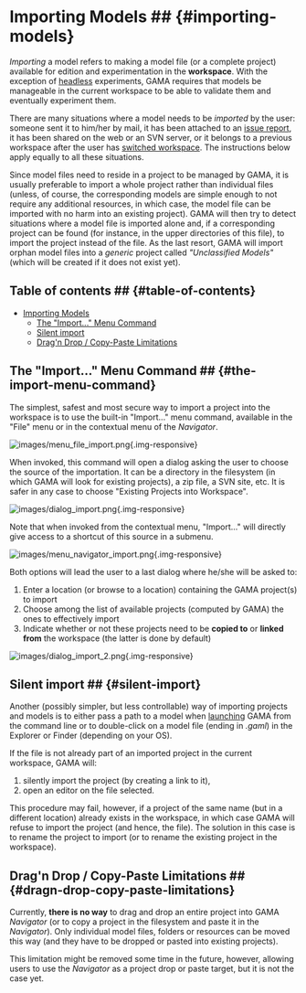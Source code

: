 
# Importing Models ## {#importing-models}


_Importing_ a model refers to making a model file (or a complete project) available for edition and experimentation in the **workspace**. With the exception of [headless](references#Headless) experiments, GAMA requires that models be manageable in the current workspace to be able to validate them and eventually experiment them.

There are many situations where a model needs to be _imported_ by the user: someone sent it to him/her by mail, it has been attached to an [issue report](references#Troubleshooting), it has been shared on the web or an SVN server, or it belongs to a previous workspace after the user has [switched workspace](references#ChangingWorkspace). The instructions below apply equally to all these situations.

Since model files need to reside in a project to be managed by GAMA, it is usually preferable to import a whole project rather than individual files (unless, of course, the corresponding models are simple enough to not require any additional resources, in which case, the model file can be imported with no harm into an existing project). GAMA will then try to detect situations where a model file is imported alone and, if a corresponding project can be found (for instance, in the upper directories of this file), to import the project instead of the file. As the last resort, GAMA will import orphan model files into a _generic_ project called _"Unclassified Models"_ (which will be created if it does not exist yet).

## Table of contents  ## {#table-of-contents}

* [Importing Models](references#importing-models)
	* [The "Import..." Menu Command](references#the-import-menu-command)
	* [Silent import](references#silent-import)
	* [Drag'n Drop / Copy-Paste Limitations](references#dragn-drop--copy-paste-limitations)



## The "Import..." Menu Command ## {#the-import-menu-command}
The simplest, safest and most secure way to import a project into the workspace is to use the built-in "Import..." menu command, available in the "File" menu or in the contextual menu of the _Navigator_.

![images/menu_file_import.png](gm_wiki/resources/images/workspaceProjectsAndModels/menu_file_import.png){.img-responsive}


When invoked, this command will open a dialog asking the user to choose the source of the importation. It can be a directory in the filesystem (in which GAMA will look for existing projects), a zip file, a SVN site, etc. It is safer in any case to choose "Existing Projects into Workspace".


![images/dialog_import.png](gm_wiki/resources/images/workspaceProjectsAndModels/dialog_import.png){.img-responsive}

Note that when invoked from the contextual menu, "Import..." will directly give access to a shortcut of this source in a submenu.

![images/menu_navigator_import.png](gm_wiki/resources/images/workspaceProjectsAndModels/menu_navigator_import.png){.img-responsive}


Both options will lead the user to a last dialog where he/she will be asked to:

1. Enter a location (or browse to a location) containing the GAMA project(s) to import
2. Choose among the list of available projects (computed by GAMA) the ones to effectively import
3. Indicate whether or not these projects need to be **copied to** or **linked from** the workspace (the latter is done by default)

![images/dialog_import_2.png](gm_wiki/resources/images/workspaceProjectsAndModels/dialog_import_2.png){.img-responsive}



## Silent import ## {#silent-import}
Another (possibly simpler, but less controllable) way of importing projects and models is to either pass a path to a model when [launching](references#Launching) GAMA from the command line or to double-click on a model file (ending in _.gaml_) in the Explorer or Finder (depending on your OS).

If the file is not already part of an imported project in the current workspace, GAMA will:

  1. silently import the project (by creating a link to it),
  1. open an editor on the file selected.

This procedure may fail, however, if a project of the same name (but in a different location) already exists in the workspace, in which case GAMA will refuse to import the project (and hence, the file). The solution in this case is to rename the project to import (or to rename the existing project in the workspace).




## Drag'n Drop / Copy-Paste Limitations ## {#dragn-drop-copy-paste-limitations}
Currently, **there is no way** to drag and drop an entire project into GAMA _Navigator_ (or to copy a project in the filesystem and paste it in the _Navigator_). Only individual model files, folders or resources can be moved this way (and they have to be dropped or pasted into existing projects).

This limitation might be removed some time in the future, however, allowing users to use the _Navigator_ as a project drop or paste target, but it is not the case yet.